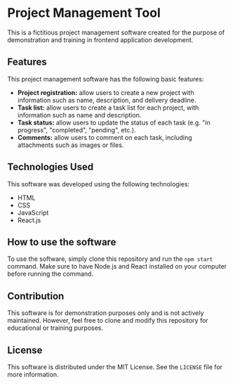 # Project Management Tool

This is a fictitious project management software created for the purpose of demonstration and training in frontend application development.

## Features

This project management software has the following basic features:

- **Project registration:** allow users to create a new project with information such as name, description, and delivery deadline.
- **Task list:** allow users to create a task list for each project, with information such as name and description.
- **Task status:** allow users to update the status of each task (e.g. "in progress", "completed", "pending", etc.).
- **Comments:** allow users to comment on each task, including attachments such as images or files.

## Technologies Used

This software was developed using the following technologies:

- HTML
- CSS
- JavaScript
- React.js

## How to use the software

To use the software, simply clone this repository and run the `npm start` command. Make sure to have Node.js and React installed on your computer before running the command.

## Contribution

This software is for demonstration purposes only and is not actively maintained. However, feel free to clone and modify this repository for educational or training purposes.

## License

This software is distributed under the MIT License. See the `LICENSE` file for more information.
